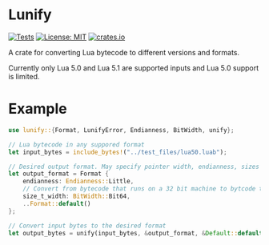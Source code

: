 # Lunify

[![Tests](https://github.com/ve5li/lunify/workflows/Tests/badge.svg)](https://github.com/ve5li/lunify/actions?query=workflow%3ATests)
[![License: MIT](https://img.shields.io/badge/License-MIT-green.svg)](https://opensource.org/licenses/MIT)
[![crates.io](https://img.shields.io/crates/v/lunify.svg)](https://crates.io/crates/lunify)

A crate for converting Lua bytecode to different versions and formats.

Currently only Lua 5.0 and Lua 5.1 are supported inputs and Lua 5.0 support is limited.

# Example

```rust
use lunify::{Format, LunifyError, Endianness, BitWidth, unify};

// Lua bytecode in any suppored format
let input_bytes = include_bytes!("../test_files/lua50.luab");

// Desired output format. May specify pointer width, endianness, sizes of datatypes, ...
let output_format = Format {
    endianness: Endianness::Little,
    // Convert from bytecode that runs on a 32 bit machine to bytcode that runs on a 64 bit machine
    size_t_width: BitWidth::Bit64,
    ..Format::default()
};

// Convert input bytes to the desired format
let output_bytes = unify(input_bytes, &output_format, &Default::default());
```
